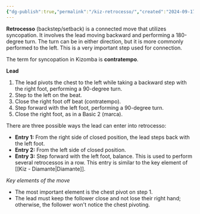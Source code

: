 ```yaml
---
{"dg-publish":true,"permalink":"/kiz-retrocesso/","created":"2024-09-17T13:01:09.536-04:00","updated":"2024-09-18T13:55:40.295-04:00"}
---
```



**Retrocesso** (backstep/setback) is a connected move that utilizes syncopation. It involves the lead moving backward and performing a 180-degree turn. The turn can be in either direction, but it is more commonly performed to the left. This is a very important step used for connection.

The term for syncopation in Kizomba is **contratempo**.

**Lead**
1. The lead pivots the chest to the left while taking a backward step with the right foot, performing a 90-degree turn.
2. Step to the left on the beat.
3. Close the right foot off beat (contratempo).
4. Step forward with the left foot, performing a 90-degree turn.
5. Close the right foot, as in a Basic 2 (marca).

There are three possible ways the lead can enter into retrocesso:

- **Entry 1:** From the right side of closed position, the lead steps back with the left foot.
- **Entry 2:** From the left side of closed position.
- **Entry 3:** Step forward with the left foot, balance. This is used to perform several retrocessos in a row. This entry is similar to the key element of [[Kiz - Diamante\|Diamante]].

*Key elements of the move*
- The most important element is the chest pivot on step 1.
- The lead must keep the follower close and not lose their right hand; otherwise, the follower won't notice the chest pivoting.

